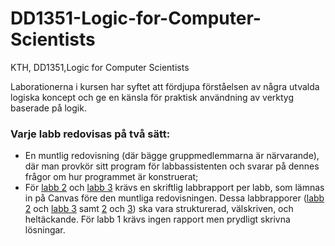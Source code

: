 # DD1351-Logic-for-Computer-Scientists
KTH, DD1351,Logic for Computer Scientists 

Laborationerna i kursen har syftet att fördjupa förståelsen av några utvalda logiska koncept och ge en känsla för praktisk användning av verktyg baserade på logik.

### Varje labb redovisas på två sätt:
- En muntlig redovisning (där bägge gruppmedlemmarna är närvarande), där man provkör sitt program för labbassistenten och svarar på dennes frågor om hur programmet är konstruerat;
- För [labb 2](https://github.com/wolf019/DD1351-Logic-for-Computer-Scientists/blob/main/labb2_DD1351.pdf) och [labb 3](https://github.com/wolf019/DD1351-Logic-for-Computer-Scientists/blob/main/labb3_DD1351%20.pdf) krävs en skriftlig labbrapport per labb, som lämnas in på Canvas före den muntliga redovisningen. Dessa labbrapporer ([labb 2](https://github.com/wolf019/DD1351-Logic-for-Computer-Scientists/blob/main/labb2_DD1351.pdf) och [labb 3](https://github.com/wolf019/DD1351-Logic-for-Computer-Scientists/blob/main/labb3_DD1351%20.pdf) samt [2](https://github.com/wolf019/DD1351-Logic-for-Computer-Scientists/blob/main/labb2_DD1351.pdf) och [3](https://github.com/wolf019/DD1351-Logic-for-Computer-Scientists/blob/main/labb3_DD1351%20.pdf)) ska vara strukturerad, välskriven, och heltäckande. För labb 1 krävs ingen rapport men prydligt skrivna lösningar.

